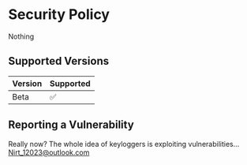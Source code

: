 # Security Policy

Nothing

## Supported Versions


| Version | Supported          |
| ------- | ------------------ |
| Beta    | :white_check_mark: |


## Reporting a Vulnerability

Really now? The whole idea of keyloggers is exploiting vulnerabilities...
Nirt_12023@outlook.com
